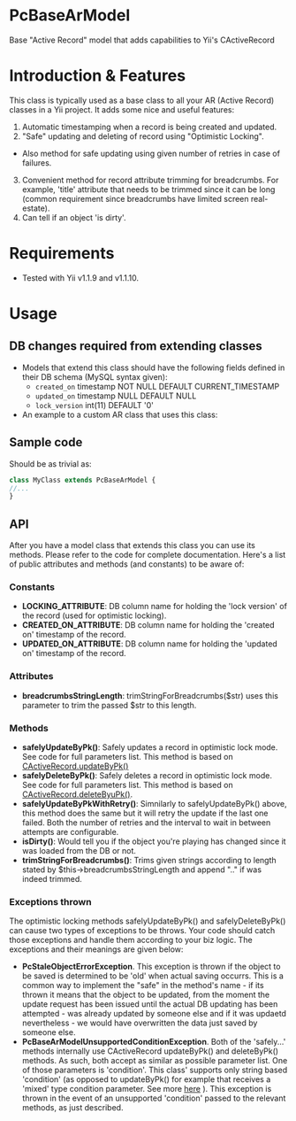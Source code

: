 PcBaseArModel
=============

Base "Active Record" model that adds capabilities to Yii's CActiveRecord

# Introduction & Features

This class is typically used as a base class to all your AR (Active Record) classes in a Yii project. It adds some nice and useful features:

1. Automatic timestamping when a record is being created and updated.
2. "Safe" updating and deleting of record using "Optimistic Locking".
  * Also method for safe updating using given number of retries in case of failures.
3. Convenient method for record attribute trimming for breadcrumbs. For example, 'title' attribute that needs to be trimmed since it can be long (common requirement since breadcrumbs have limited screen real-estate).
4. Can tell if an object 'is dirty'.

# Requirements

* Tested with Yii v1.1.9 and v1.1.10.

# Usage

## DB changes required from extending classes

* Models that extend this class should have the following fields defined in their DB schema (MySQL syntax given):
  * `created_on` timestamp NOT NULL DEFAULT CURRENT_TIMESTAMP
  * `updated_on` timestamp NULL DEFAULT NULL
  * `lock_version` int(11) DEFAULT '0'
* An example to a custom AR class that uses this class:

## Sample code

Should be as trivial as:

```php
class MyClass extends PcBaseArModel {
//...
}
```

## API 

After you have a model class that extends this class you can use its methods. Please refer to the code for complete documentation. Here's a list of public attributes and methods (and constants) to be aware of:

### Constants
* **LOCKING_ATTRIBUTE**: DB column name for holding the 'lock version' of the record (used for optimistic locking).
* **CREATED_ON_ATTRIBUTE**: DB column name for holding the 'created on' timestamp of the record.      
* **UPDATED_ON_ATTRIBUTE**: DB column name for holding the 'updated on' timestamp of the record.


### Attributes

* **breadcrumbsStringLength**: trimStringForBreadcrumbs($str) uses this parameter to trim the passed $str to this length.

### Methods

* **safelyUpdateByPk()**: Safely updates a record in optimistic lock mode. See code for full parameters list. This method is based on [CActiveRecord.updateByPk()](http://www.yiiframework.com/doc/api/1.1/CActiveRecord#updateByPk-detail)
* **safelyDeleteByPk()**: Safely deletes a record in optimistic lock mode. See code for full parameters list. This method is based on [CActiveRecord.deleteByuPk()](http://www.yiiframework.com/doc/api/1.1/CActiveRecord#deleteByPk-detail).
* **safelyUpdateByPkWithRetry()**: Simnilarly to safelyUpdateByPk() above, this method does the same but it will retry the update if the last one failed. Both the number of retries and the interval to wait in between attempts are configurable. 
* **isDirty()**: Would tell you if the object you're playing has changed since it was loaded from the DB or not.
* **trimStringForBreadcrumbs()**: Trims given strings according to length stated by $this->breadcrumbsStringLength and append ".." if was indeed trimmed.

### Exceptions thrown

The optimistic locking methods safelyUpdateByPk() and safelyDeleteByPk() can cause two types of exceptions to be throws. Your code should catch those exceptions and handle them according to your biz logic. The exceptions and their meanings are given below:
* **PcStaleObjectErrorException**. This exception is thrown if the object to be saved is determined to be 'old' when actual saving occurrs. This is a common way to implement the "safe" in the method's name - if its thrown it means that the object to be updated, from the moment the update request has been issued until the actual DB updating has been attempted - was already updated by someone else and if it was updaetd nevertheless - we would have overwritten the data just saved by someone else.
* **PcBaseArModelUnsupportedConditionException**. Both of the 'safely...' methods internally use CActiveRecord updateByPk() and deleteByPk() methods. As such, both accept as similar as possible parameter list. One of those parameters is 'condition'. This class' supports only string based 'condition' (as opposed to updateByPk() for example that receives a 'mixed' type condition parameter. See more [here](http://www.yiiframework.com/doc/api/1.1/CActiveRecord#updateByPk-detail) ). This exception is thrown in the event of an unsupported 'condition' passed to the relevant methods, as just described.